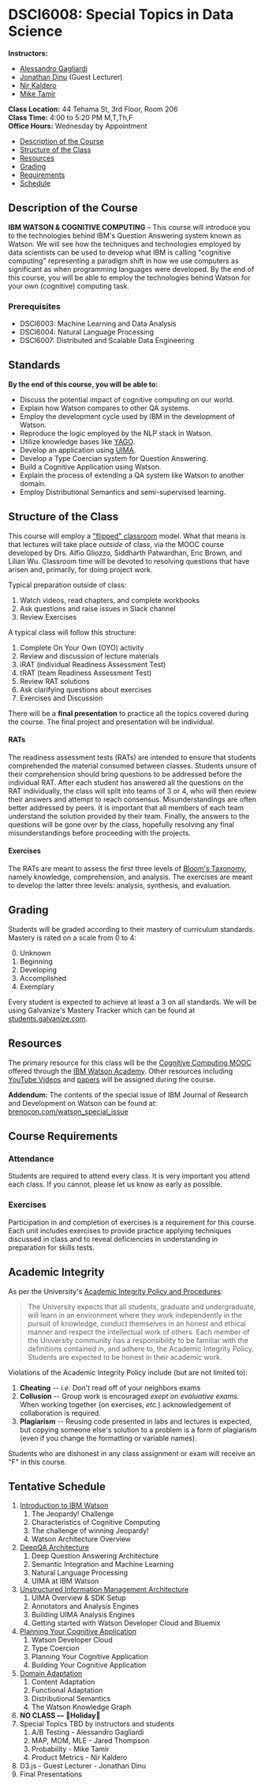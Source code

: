 DSCI6008: Special Topics in Data Science
===============================================================
**Instructors:**  

* [Alessandro Gagliardi](mailto:alessandro@galvanize.com)
* [Jonathan Dinu](mailto:jonathan@galvanize.com) (Guest Lecturer)
* [Nir Kaldero](mailto:nir@galvanize.com)
* [Mike Tamir](mailto:mtamir@galvanize.com)

**Class Location:** 44 Tehama St, 3rd Floor, Room 206  
**Class Time:** 4:00 to 5:20 PM M,T,Th,F  
**Office Hours:** Wednesday by Appointment    

- [Description of the Course](#description-of-the-course)
- [Structure of the Class](#structure-of-the-class)
- [Resources](#resources)
- [Grading](#grading)
- [Requirements](#course-requirements)
- [Schedule](#tentative-schedule)

Description of the Course
--------------------------------------------------------------  
**IBM WATSON & COGNITIVE COMPUTING** – This course will introduce you to the technologies behind IBM's Question Answering system known as Watson. We will see how the techniques and technologies employed by data scientists can be used to develop what IBM is calling "cognitive computing" representing a paradigm shift in how we use computers as significant as when programming languages were developed. By the end of this course, you will be able to employ the technologies behind Watson for your own (cognitive) computing task. 

### Prerequisites

* DSCI6003: Machine Learning and Data Analysis
* DSCI6004: Natural Language Processing
* DSCI6007: Distributed and Scalable Data Engineering

Standards
--------------------------------------------------------------  
**By the end of this course, you will be able to:**

* Discuss the potential impact of cognitive computing on our world.
* Explain how Watson compares to other QA systems.
* Employ the development cycle used by IBM in the development of Watson.
* Reproduce the logic employed by the NLP stack in Watson.
* Utilize knowledge bases like [YAGO](http://www.mpi-inf.mpg.de/departments/databases-and-information-systems/research/yago-naga/yago/).
* Develop an application using [UIMA](https://uima.apache.org/).
* Develop a Type Coercian system for Question Answering.
* Build a Cognitive Application using Watson.
* Explain the process of extending a QA system like Watson to another domain.
* Employ Distributional Semantics and semi-supervised learning.

Structure of the Class
--------------------------------------------------------------  
This course will employ a ["flipped" classroom](http://en.wikipedia.org/wiki/Flipped_classroom) model. What that means is that lectures will take place *outside* of class, via the MOOC course developed by Drs. Alfio Gliozzo, Siddharth Patwardhan, Eric Brown, and Lilian Wu. Classroom time will be devoted to resolving questions that have arisen and, primarily, for doing project work. 

Typical preparation outside of class:  

1. Watch videos, read chapters, and complete workbooks
2. Ask questions and raise issues in Slack channel
3. Review Exercises

A typical class will follow this structure:  

1. Complete On Your Own (OYO) activity
2. Review and discussion of lecture materials
3. iRAT (individual Readiness Assessment Test)
4. tRAT (team Readiness Assessment Test)
5. Review RAT solutions
6. Ask clarifying questions about exercises
7. Exercises and Discussion

There will be a __final presentation__ to practice all the topics covered during the course. The final project and presentation will be individual.

#### RATs
The readiness assessment tests (RATs) are intended to ensure that students comprehended the material consumed between classes. Students unsure of their comprehension should bring questions to be addressed before the individual RAT. After each student has answered all the questions on the RAT individually, the class will split into teams of 3 or 4, who will then review their answers and attempt to reach consensus. Misunderstandings are often better addressed by peers. It is important that all members of each team understand the solution provided by their team. Finally, the answers to the questions will be gone over by the class, hopefully resolving any final misunderstandings before proceeding with the projects.

#### Exercises
The RATs are meant to assess the first three levels of [Bloom's Taxonomy](http://en.wikipedia.org/wiki/Bloom's_taxonomy#Cognitive), namely knowledge, comprehension, and analysis. The exercises are meant to develop the latter three levels: analysis, synthesis, and evaluation.

Grading
----------------------
Students will be graded according to their mastery of curriculum standards. Mastery is rated on a scale from 0 to 4:

0) Unknown <br>
1) Beginning <br>
2) Developing <br>
3) Accomplished <br>
4) Exemplary <br>

Every student is expected to achieve at least a 3 on all standards. We will be using Galvanize's Mastery Tracker which can be found at [students.galvanize.com](https://students.galvanize.com).

Resources
--------------------------------------------------------------  
The primary resource for this class will be the [Cognitive Computing MOOC](https://www-304.ibm.com/services/weblectures/dlv/protected/GateProt.wss?handler=LoginSSL&action=requestlogin&customer=watsonwww&offering=wtsn&curriculum=wtm1_cur&next_offering=wtm1) offered through the [IBM Watson Academy](https://www-304.ibm.com/services/weblectures/watsonacademy). Other resources including [YouTube Videos](https://www.youtube.com/playlist?list=PLT8KEDgXsE6R0prxxCEDLxxELbdKyE8qO) and [papers](http://researcher.watson.ibm.com/researcher/view_group_pubs.php?grp=2099) will be assigned during the course.

**Addendum:** The contents of the special issue of IBM Journal of Research and Development on Watson can be found at: [brenocon.com/watson_special_issue](http://brenocon.com/watson_special_issue/)

Course Requirements
--------------------------------------------------------------  
### Attendance
Students are required to attend every class. It is very important you attend each class. If you cannot, please let us know as early as possible. 

### Exercises  
Participation in and completion of exercises is a requirement for this course. Each unit includes exercises to provide practice applying techniques discussed in class and to reveal deficiencies in understanding in preparation for skills tests.  

## Academic Integrity
As per the University's [Academic Integrity Policy and Procedures](http://www.newhaven.edu/334887.pdf):
> The University expects that all students, graduate and undergraduate, will learn in an environment where they work independently in the pursuit of knowledge, conduct themselves in an honest and ethical manner and respect the intellectual work of others. Each member of the University community has a responsibility to be familiar with the definitions contained in, and adhere to, the Academic Integrity Policy. Students are expected to be honest in their academic work. 

Violations of the Academic Integrity Policy include (but are not limited to):

1. **Cheating** -- *i.e.* Don't read off of your neighbors exams
2. **Collusion** -- Group work is encouraged *exept on evaluative exams*. When working together (on exercises, *etc.*) acknowledgement of collaboration is required.
3. **Plagiarism** -- Reusing code presented in labs and lectures is expected, but copying someone else's solution to a problem is a form of plagiarism (even if you change the formatting or variable names).

Students who are dishonest in any class assignment or exam will receive an "F" in this course.

Tentative Schedule
--------------------------------------------------------------  
1. [Introduction to IBM Watson](week1/week1.md)
    1. The Jeopardy! Challenge
    2. Characteristics of Cognitive Computing
    3. The challenge of winning Jeopardy!
    4. Watson Architecture Overview
2. [DeepQA Architecture](week2/week2.md)
    1. Deep Question Answering Architecture
    2. Semantic Integration and Machine Learning
    3. Natural Language Processing
    4. UIMA at IBM Watson
3. [Unstructured Information Management Architecture](week3/week3.md)
    1. UIMA Overview & SDK Setup
    2. Annotators and Analysis Engines
    3. Building UIMA Analysis Engines
    4. Getting started with Watson Developer Cloud and Bluemix
4. [Planning Your Cognitive Application](week4/week4.md)
    1. Watson Developer Cloud
    2. Type Coercion
    3. Planning Your Cognitive Application
    4. Building Your Cognitive Application
5. [Domain Adaptation](week5/week5.md)
    1. Content Adaptation
    2. Functional Adaptation
    3. Distributional Semantics
    4. The Watson Knowledge Graph
6. __NO CLASS —__ 🌽__Holiday__🌽
7. Special Topics TBD by instructors and students
    1. A/B Testing - Alessandro Gagliardi
    2. MAP, MOM, MLE - Jared Thompson
    3. Probability - Mike Tamir
    4. Product Metrics - Nir Kaldero
8. D3.js - Guest Lecturer - Jonathan Dinu
9. Final Presentations
